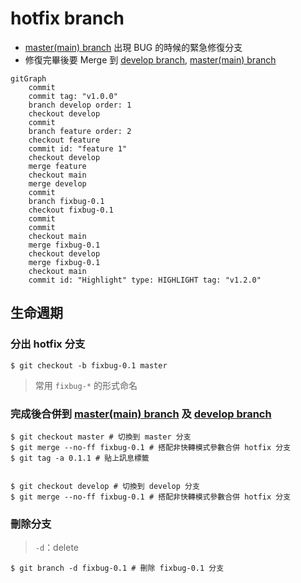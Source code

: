 # hotfix branch
- [master(main) branch](Git%20Flow/master(main)%20branch.md) 出現 BUG 的時候的緊急修復分支
- 修復完畢後要 Merge 到 [develop branch](Git%20Flow/develop%20branch.md), [master(main) branch](Git%20Flow/master(main)%20branch.md)

```mermaid
gitGraph
	commit
	commit tag: "v1.0.0"
	branch develop order: 1
	checkout develop
	commit
	branch feature order: 2
	checkout feature
	commit id: "feature 1"
	checkout develop
	merge feature
	checkout main
	merge develop
	commit
	branch fixbug-0.1
	checkout fixbug-0.1
	commit
	commit
	checkout main
	merge fixbug-0.1
	checkout develop
	merge fixbug-0.1
	checkout main
	commit id: "Highlight" type: HIGHLIGHT tag: "v1.2.0"
```

## 生命週期
### 分出 hotfix 分支
```shell
$ git checkout -b fixbug-0.1 master
```

>常用 `fixbug-*` 的形式命名


### 完成後合併到 [master(main) branch](Git%20Flow/master(main)%20branch.md) 及 [develop branch](Git%20Flow/develop%20branch.md)

```shell
$ git checkout master # 切換到 master 分支
$ git merge --no-ff fixbug-0.1 # 搭配非快轉模式參數合併 hotfix 分支
$ git tag -a 0.1.1 # 貼上訊息標籤


$ git checkout develop # 切換到 develop 分支
$ git merge --no-ff fixbug-0.1 # 搭配非快轉模式參數合併 hotfix 分支
```


### 刪除分支
> `-d`：delete

```shell
$ git branch -d fixbug-0.1 # 刪除 fixbug-0.1 分支
```

